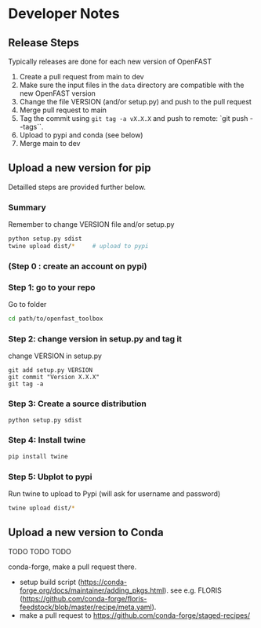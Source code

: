 # Developer Notes 



## Release Steps
Typically releases are done for each new version of OpenFAST

1. Create a pull request from main to dev
2. Make sure the input files in the `data` directory are compatible with the new OpenFAST version
3. Change the file VERSION  (and/or setup.py) and push to the pull request
4. Merge pull request to main
5. Tag the commit using `git tag -a vX.X.X` and push to remote: `git push --tags``.
6. Upload to pypi and conda (see below)
7. Merge main to dev


## Upload a new version for pip
Detailled steps are provided further below.

### Summary 
Remember to change VERSION file and/or setup.py 
```bash
python setup.py sdist
twine upload dist/*     # upload to pypi
```



### (Step 0 : create an account on pypi)

### Step 1: go to your repo
Go to folder
```bash
cd path/to/openfast_toolbox
```

### Step 2: change version in setup.py and tag it
change VERSION in setup.py 
```
git add setup.py VERSION
git commit "Version X.X.X"
git tag -a 
```

### Step 3: Create a source distribution
```bash
python setup.py sdist
```

### Step 4: Install twine
```bash
pip install twine
```

### Step 5: Ubplot to pypi
Run twine to upload to Pypi (will ask for username and password)
```bash
twine upload dist/*
```


## Upload a new version to Conda 
TODO TODO TODO

conda-forge, 
make a pull request there.
 - setup build script (https://conda-forge.org/docs/maintainer/adding_pkgs.html). 
    see e.g. FLORIS (https://github.com/conda-forge/floris-feedstock/blob/master/recipe/meta.yaml).
 - make a pull request to https://github.com/conda-forge/staged-recipes/ 
